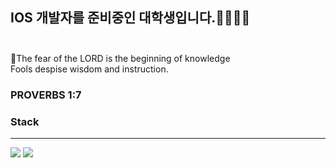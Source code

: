 ## IOS 개발자를 준비중인 대학생입니다.🧑🏻‍💻👋 <br><br>


🙏The fear of the LORD is the beginning of knowledge <br>
Fools despise wisdom and instruction.<br>

### PROVERBS 1:7

### Stack

<hr>

<img src="https://img.shields.io/badge/Swift-orange?style=flat-square&logo=Swift&logoColor=white"/> 
<img src="https://img.shields.io/badge/JavaScript-yellow?style=flat-square&logo=JavaScript&logoColor=white"/>
